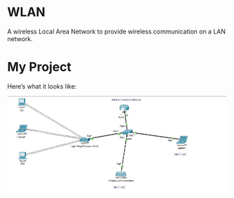 # WLAN
A wireless Local Area Network to provide wireless communication on a LAN network.
# My Project

Here’s what it looks like:

![WLAN Image](image.png)

